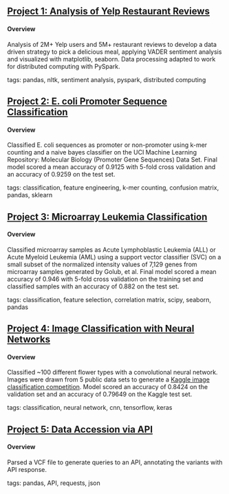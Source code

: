 ## [Project 1: Analysis of Yelp Restaurant Reviews](https://github.com/assayer5/yelp-restaurant-reviews)

#### Overview
Analysis of 2M+ Yelp users and 5M+ restaurant reviews to develop a data driven strategy to pick a delicious meal, applying VADER sentiment analysis and visualized with matplotlib, seaborn. Data processing adapted to work for distributed computing with PySpark.

tags: pandas, nltk, sentiment analysis, pyspark, distributed computing


## [Project 2: E. coli Promoter Sequence Classification](https://github.com/assayer5/ecolipromoter)

#### Overview
Classified E. coli sequences as promoter or non-promoter using k-mer counting and a naive bayes classifier on the UCI Machine Learning Repository: Molecular Biology (Promoter Gene Sequences) Data Set.
Final model scored a mean accuracy of 0.9125 with 5-fold cross validation and an accuracy of 0.9259 on the test set.

tags: classification, feature engineering, k-mer counting, confusion matrix, pandas, sklearn


## [Project 3: Microarray Leukemia Classification](https://github.com/assayer5/microarray-leukemia-classif)

#### Overview
Classified microarray samples as Acute Lymphoblastic Leukemia (ALL) or Acute Myeloid Leukemia (AML) using a support vector classifier (SVC) on a small subset of the normalized intensity values of 7,129 genes from microarray samples generated by Golub, et al.
Final model scored a mean accuracy of 0.946 with 5-fold cross validation on the training set and classified samples with an accuracy of 0.882 on the test set.

tags: classification, feature selection, correlation matrix, scipy, seaborn, pandas


## [Project 4: Image Classification with Neural Networks](https://github.com/assayer5/cnn-flower-classif)

#### Overview
Classified ~100 different flower types with a convolutional neural network. Images were drawn from 5 public data sets to generate a [Kaggle image classification competition](https://www.kaggle.com/c/tpu-getting-started/overview). Model scored an accuracy of 0.8424 on the validation set and an accuracy of 0.79649 on the Kaggle test set.

tags: classification, neural network, cnn, tensorflow, keras


## [Project 5: Data Accession via API](https://github.com/assayer5/VCF-annotation)

#### Overview
Parsed a VCF file to generate queries to an API, annotating the variants with API response. 

tags: pandas, API, requests, json
